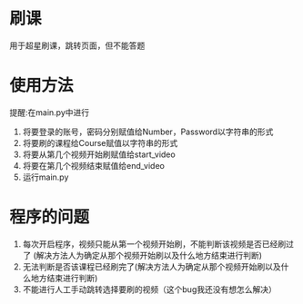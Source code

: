 # 刷课
用于超星刷课，跳转页面，但不能答题

# 使用方法

提醒:在main.py中进行

1. 将要登录的账号，密码分别赋值给Number，Password以字符串的形式
2. 将要刷的课程给Course赋值以字符串的形式
4. 将要从第几个视频开始刷赋值给start_video
5. 将要在第几个视频结束赋值给end_video
3. 运行main.py

# 程序的问题
1. 每次开启程序，视频只能从第一个视频开始刷，不能判断该视频是否已经刷过了 (解决方法人为确定从那个视频开始刷以及什么地方结束进行判断)
2. 无法判断是否该课程已经刷完了(解决方法人为确定从那个视频开始刷以及什么地方结束进行判断)
3. 不能进行人工手动跳转选择要刷的视频（这个bug我还没有想怎么解决）
